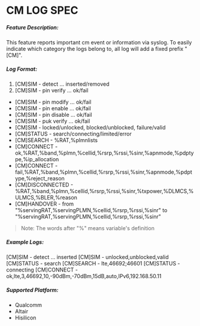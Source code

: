 # CM LOG SPEC

##### Feature Description:
This feature reports important cm event or information via syslog.
To easily indicate which category the logs belong to, all log will add a fixed prefix "[CM]".
##### Log Format:
1. [CM]SIM - detect ... inserted/removed
2. [CM]SIM - pin verify ... ok/fail
- [CM]SIM - pin modify ... ok/fail
- [CM]SIM - pin enable ... ok/fail
- [CM]SIM - pin disable ... ok/fail
- [CM]SIM - puk verify ... ok/fail
- [CM]SIM - locked/unlocked, blocked/unblocked, failure/valid
- [CM]STATUS - search/connecting/limited/error
- [CM]SEARCH - %RAT,%plmnlists
- [CM]CONNECT - ok,%RAT,%band,%plmn,%cellid,%rsrp,%rssi,%sinr,%apnmode,%pdptype,%ip_allocation
- [CM]CONNECT - fail,%RAT,%band,%plmn,%cellid,%rsrp,%rssi,%sinr,%apnmode,%pdptype,%reject_reason
- [CM]DISCONNECTED - %RAT,%band,%plmn,%cellid,%rsrp,%rssi,%sinr,%txpower,%DLMCS,%ULMCS,%BLER,%reason
- [CM]HANDOVER - from "%servingRAT,%servingPLMN,%cellid,%rsrp,%rssi,%sinr" to "%servingRAT,%servingPLMN,%cellid,%rsrp,%rssi,%sinr"
>Note: The words after "%" means variable's definition

##### Example Logs:
[CM]SIM - detect ... inserted
[CM]SIM - unlocked,unblocked,valid
[CM]STATUS - search
[CM]SEARCH - lte,46692;46601
[CM]STATUS - connecting
[CM]CONNECT - ok,lte,3,46692,10,-90dBm,-70dBm,15dB,auto,IPv6,192.168.50.11

##### Supported Platform:
- Qualcomm
- Altair
- Hisilicon
